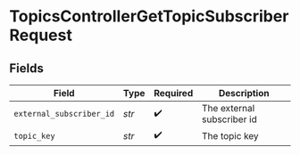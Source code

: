 # TopicsControllerGetTopicSubscriberRequest


## Fields

| Field                      | Type                       | Required                   | Description                |
| -------------------------- | -------------------------- | -------------------------- | -------------------------- |
| `external_subscriber_id`   | *str*                      | :heavy_check_mark:         | The external subscriber id |
| `topic_key`                | *str*                      | :heavy_check_mark:         | The topic key              |